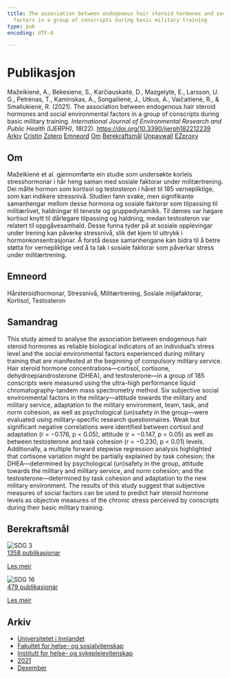 ```yaml
---
title: The association between endogenous hair steroid hormones and social environmental
  factors in a group of conscripts during basic military training
type: pub
encoding: UTF-8

---
```

<h1>Publikasjon</h1>
<article id="csl-bib-container-B9TMTVTW" class="csl-bib-container">
  <div class="csl-bib-body"> <div class="csl-entry">Mažeikienė, A., Bekesiene, S., Karčiauskaitė, D., Mazgelytė, E., Larsson, U. G., Petrėnas, T., Kaminskas, A., Songailienė, J., Utkus, A., Vaičaitienė, R., &#38; Smaliukienė, R. (2021). The association between endogenous hair steroid hormones and social environmental factors in a group of conscripts during basic military training. <i>International Journal of Environmental Research and Public Health (IJERPH)</i>, <i>18</i>(22). <a href="https://doi.org/10.3390/ijerph182212239">https://doi.org/10.3390/ijerph182212239</a></div> </div>
  <div class="csl-bib-buttons">
    <a href="#taxonomy-article-B9TMTVTW" alt="archive" class="csl-bib-button">Arkiv</a>
    <a href="https://app.cristin.no/results/show.jsf?id=1963708" alt="Cristin" class="csl-bib-button">Cristin</a>
    <a href="http://zotero.org/groups/5881554/items/B9TMTVTW" alt="Zotero" class="csl-bib-button">Zotero</a>
    <a href="#keywords-article-B9TMTVTW" alt="keywords" class="csl-bib-button">Emneord</a>
    <a href="#about-article-B9TMTVTW" alt="about_pub" class="csl-bib-button">Om</a>
    <a href="#sdg-article-B9TMTVTW" alt="sdg" class="csl-bib-button">Berekraftsmål</a>
    <a href="https://www.mdpi.com/1660-4601/18/22/12239/pdf?version=1637574583" alt="Unpaywall" class="csl-bib-button">Unpaywall</a>
    <a href="https://www.mdpi.com/1660-4601/18/22/12239/pdf?version=1637574583" alt="EZproxy" class="csl-bib-button">EZproxy</a>
  </div>
  <div id="csl-bib-meta-container-B9TMTVTW"></div>
</article>
<div id="csl-bib-meta-B9TMTVTW" class="csl-bib-meta">
  <article id="about-article-B9TMTVTW" class="about_pub-article">
    <h1>Om</h1>
    Mažeikienė et al. gjennomførte ein studie som undersøkte korleis stresshormonar i hår heng saman med sosiale faktorar under militærtrening. Dei målte hormon som kortisol og testosteron i håret til 185 vernepliktige, som kan indikere stressnivå. Studien fann svake, men signifikante samanhengar mellom desse hormona og sosiale faktorar som tilpassing til militærlivet, haldningar til teneste og gruppedynamikk. Til dømes var høgare kortisol knytt til dårlegare tilpassing og haldning, medan testosteron var relatert til oppgåvesamhald. Desse funna tyder på at sosiale opplevingar under trening kan påverke stressnivå, slik det kjem til uttrykk i hormonkonsentrasjonar. Å forstå desse samanhengane kan bidra til å betre støtta for vernepliktige ved å ta tak i sosiale faktorar som påverkar stress under militærtrening.
  </article>
  <article id="keywords-article-B9TMTVTW" class="keywords-article">
    <h1>Emneord</h1>
    Hårsteroidhormonar, Stressnivå, Militærtrening, Sosiale miljøfaktorar, Kortisol, Testosteron
  </article>
  <article id="abstract-article-B9TMTVTW" class="abstract-article">
    <h1>Samandrag</h1>
    This study aimed to analyse the association between endogenous hair steroid hormones as reliable biological indicators of an individual’s stress level and the social environmental factors experienced during military training that are manifested at the beginning of compulsory military service. Hair steroid hormone concentrations—cortisol, cortisone, dehydroepiandrosterone (DHEA), and testosterone—in a group of 185 conscripts were measured using the ultra-high performance liquid chromatography-tandem mass spectrometry method. Six subjective social environmental factors in the military—attitude towards the military and military service, adaptation to the military environment, team, task, and norm cohesion, as well as psychological (un)safety in the group—were evaluated using military-specific research questionnaires. Weak but significant negative correlations were identified between cortisol and adaptation (r = −0.176, p < 0.05), attitude (r = −0.147, p < 0.05) as well as between testosterone and task cohesion (r = −0.230, p < 0.01) levels. Additionally, a multiple forward stepwise regression analysis highlighted that cortisone variation might be partially explained by task cohesion; the DHEA—determined by psychological (un)safety in the group, attitude towards the military and military service, and norm cohesion; and the testosterone—determined by task cohesion and adaptation to the new military environment. The results of this study suggest that subjective measures of social factors can be used to predict hair steroid hormone levels as objective measures of the chronic stress perceived by conscripts during their basic military training.
  </article>
  <article id="sdg-article-B9TMTVTW" class="sdg-article">
    <h1>Berekraftsmål</h1>
    <div class="sdg-container"><div id="sdg3" class="sdg">
        <img src="{{< params subfolder >}}images/sdg/sdg03_nn.png" class="image" alt="SDG 3">
        <div class="sdg-overlay">
          <a href="/nn/archive/?key=?sdg=3#archive" class="sdg-publication-count"><span>1358</span> publikasjonar</a>
          <p><a href="https://fn.no/om-fn/fns-baerekraftsmaal/god-helse-og-livskvalitet?lang=nno-NO" class="sdg-read-more">Les meir</a></p>
        </div>
      </div> <div id="sdg16" class="sdg">
        <img src="{{< params subfolder >}}images/sdg/sdg16_nn.png" class="image" alt="SDG 16">
        <div class="sdg-overlay">
          <a href="/nn/archive/?key=?sdg=16#archive" class="sdg-publication-count"><span>479</span> publikasjonar</a>
          <p><a href="https://fn.no/om-fn/fns-baerekraftsmaal/fred-rettferdighet-og-velfungerende-institusjoner?lang=nno-NO" class="sdg-read-more">Les meir</a></p>
        </div>
      </div></div>
  </article>
  <article id="taxonomy-article-B9TMTVTW" class="taxonomy-article">
    <h1>Arkiv</h1>
    <ul>
      <li>
        <a href="/nn/archive/?key=3DCRN523">Universitetet i Innlandet</a>
      </li>
      <li>
        <a href="/nn/archive/?key=IDKFS3MX">Fakultet for helse- og sosialvitenskap</a>
      </li>
      <li>
        <a href="/nn/archive/?key=GTV4ECMZ">Institutt for helse- og sykepleievitenskap</a>
      </li>
      <li>
        <a href="/nn/archive/?key=4IUS5XY3">2021</a>
      </li>
      <li>
        <a href="/nn/archive/?key=LUI7SLNC">Desember</a>
      </li>
    </ul>
  </article>
</div>
